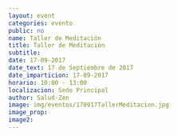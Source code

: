 ```yaml
---
layout: event
categories: evento
public: no
name: Taller de Meditación
title: Taller de Meditación
subtitle:
date: 17-09-2017
date_text: 17 de Septiembre de 2017
date_imparticion: 17-09-2017
horario: 10:00 - 13:00
localizacion: Sede Principal
author: Salud-Zen
image: img/eventos/170917TallerMeditacion.jpg
image_prop:
image2:
---
```

